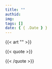 ```yaml
---
title: ""
authid:
img:
tags: []
date: { { .Date } }
---
```


{{< art "" >}}

{{< quote >}}

{{< /quote >}}
